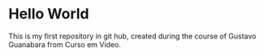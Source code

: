 # Hello World
 This is my first repository in git hub, created during the course of Gustavo Guanabara from Curso em Video.